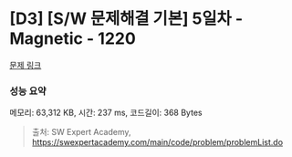 # [D3] [S/W 문제해결 기본] 5일차 - Magnetic - 1220 

[문제 링크](https://swexpertacademy.com/main/code/problem/problemDetail.do?contestProbId=AV14hwZqABsCFAYD) 

### 성능 요약

메모리: 63,312 KB, 시간: 237 ms, 코드길이: 368 Bytes



> 출처: SW Expert Academy, https://swexpertacademy.com/main/code/problem/problemList.do
